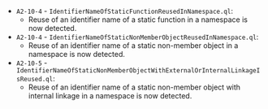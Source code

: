 - `A2-10-4` - `IdentifierNameOfStaticFunctionReusedInNamespace.ql`:
  - Reuse of an identifier name of a static function in a namespace is now detected.
- `A2-10-4` - `IdentifierNameOfStaticNonMemberObjectReusedInNamespace.ql`:
  - Reuse of an identifier name of a static non-member object in a namespace is now detected.
- `A2-10-5` - `IdentifierNameOfStaticNonMemberObjectWithExternalOrInternalLinkageIsReused.ql`:
  - Reuse of an identifier name of a static non-member object with internal linkage in a namespace is now detected.
